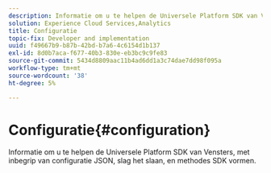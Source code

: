 ```yaml
---
description: Informatie om u te helpen de Universele Platform SDK van Vensters, met inbegrip van configuratie JSON, slag het slaan, en methodes SDK vormen.
solution: Experience Cloud Services,Analytics
title: Configuratie
topic-fix: Developer and implementation
uuid: f49667b9-b87b-42bd-b7a6-4c6154d1b137
exl-id: 8d0b7aca-f677-40b3-830e-eb3bc9c9fe83
source-git-commit: 5434d8809aac11b4ad6dd1a3c74dae7dd98f095a
workflow-type: tm+mt
source-wordcount: '38'
ht-degree: 5%

---
```


# Configuratie{#configuration}

Informatie om u te helpen de Universele Platform SDK van Vensters, met inbegrip van configuratie JSON, slag het slaan, en methodes SDK vormen.
